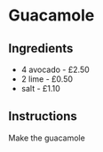 # Guacamole
## Ingredients
* 4 avocado - £2.50
* 2 lime - £0.50
* salt - £1.10
## Instructions
Make the guacamole
